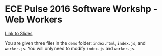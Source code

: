 # ECE Pulse 2016 Software Workshp - Web Workers

[Link to Slides](https://docs.google.com/presentation/d/1koMpz9e8ghGN1MR8LLO5JKQEepiN4UdiNZqRyl7fY6U/edit?usp=sharing)

You are given three files in the `demo` folder: `index.html`, `index.js`, and `worker.js`. You will only need to modify `index.js` and `worker.js`. 
